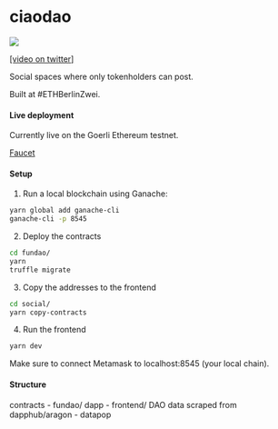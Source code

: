 ciaodao
=======

![](https://pbs.twimg.com/media/ECznUmhXoAA3Gua?format=jpg&name=large)

[\[video on twitter\]](https://twitter.com/liamzebedee/status/1165559180469686272)

Social spaces where only tokenholders can post.

Built at #ETHBerlinZwei.

#### Live deployment
Currently live on the Goerli Ethereum testnet.

[Faucet](https://faucet.goerli.mudit.blog)

#### Setup
1. Run a local blockchain using Ganache:

```sh
yarn global add ganache-cli
ganache-cli -p 8545
```

2. Deploy the contracts

```sh
cd fundao/
yarn
truffle migrate
```

3. Copy the addresses to the frontend

```sh
cd social/
yarn copy-contracts
```

4. Run the frontend

```sh
yarn dev
```

Make sure to connect Metamask to localhost:8545 (your local chain).

#### Structure
contracts - fundao/
dapp - frontend/
DAO data scraped from dapphub/aragon - datapop